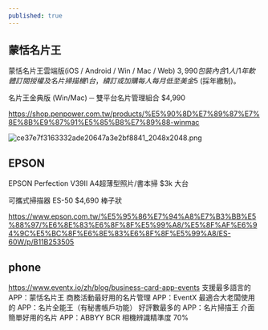 ```yaml
---
published: true
---
```

## 蒙恬名片王

蒙恬名片王雲端版(iOS / Android / Win / Mac / Web)
$3,990
包裝內含 1人/ 1年軟體訂閱授權及名片掃描機 1台，續訂或加購每人每月低至美金$5 (採年繳制)。

名片王金典版 (Win/Mac) ─ 雙平台名片管理組合
$4,990

https://shop.penpower.com.tw/products/%E5%90%8D%E7%89%87%E7%8E%8B%E9%87%91%E5%85%B8%E7%89%88-winmac

![ce37e7f3163332ade20647a3e2bf8841_2048x2048.png]({{site.baseurl}}/img/ce37e7f3163332ade20647a3e2bf8841_2048x2048.png)

## EPSON

EPSON Perfection V39II A4超薄型照片/書本掃
$3k 大台

可攜式掃描器
ES-50 
$4,690 棒子狀

https://www.epson.com.tw/%E5%95%86%E7%94%A8%E7%B3%BB%E5%88%97/%E6%8E%83%E6%8F%8F%E5%99%A8/%E5%8F%AF%E6%94%9C%E5%BC%8F%E6%8E%83%E6%8F%8F%E5%99%A8/ES-60W/p/B11B253505

## phone

https://www.eventx.io/zh/blog/business-card-app-events
支援最多語言的 APP：蒙恬名片王
商務活動最好用的名片管理 APP：EventX
最適合大老闆使用的 APP：名片全能王（有秘書帳戶功能）
好評數最多的 APP：名片掃描王
介面簡單好用的名片 APP：ABBYY BCR
  相機辨識精準度 70%